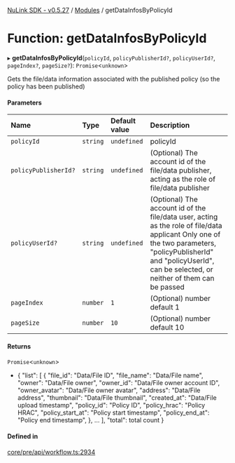 [NuLink SDK - v0.5.27](../README.md) / [Modules](../modules.md) / getDataInfosByPolicyId

# Function: getDataInfosByPolicyId

▸ **getDataInfosByPolicyId**(`policyId`, `policyPublisherId?`, `policyUserId?`, `pageIndex?`, `pageSize?`): `Promise`<`unknown`\>

Gets the file/data information associated with the published policy (so the policy has been published)

#### Parameters

| Name | Type | Default value | Description |
| :------ | :------ | :------ | :------ |
| `policyId` | `string` | `undefined` | policyId |
| `policyPublisherId?` | `string` | `undefined` | (Optional) The account id of the file/data publisher, acting as the role of file/data publisher |
| `policyUserId?` | `string` | `undefined` | (Optional) The account id of the file/data user, acting as the role of file/data applicant Only one of the two parameters, "policyPublisherId" and "policyUserId", can be selected, or neither of them can be passed |
| `pageIndex` | `number` | `1` | (Optional) number default 1 |
| `pageSize` | `number` | `10` | (Optional) number default 10 |

#### Returns

`Promise`<`unknown`\>

- {
               "list": [
                 {
                   "file_id": "Data/File ID",
                   "file_name": "Data/File name",
                   "owner": "Data/File owner",
                   "owner_id": "Data/File owner account ID",
                   "owner_avatar": "Data/File owner avatar",
                   "address": "Data/File address",
                   "thumbnail": "Data/File thumbnail",
                   "created_at": "Data/File upload timestamp",
                   "policy_id": "Policy ID",
                   "policy_hrac": "Policy HRAC",
                   "policy_start_at": "Policy start timestamp",
                   "policy_end_at": "Policy end timestamp",
                 },
                 ...
             ],
             "total": total count
           }

#### Defined in

[core/pre/api/workflow.ts:2934](https://github.com/NuLink-network/nulink-sdk/blob/caaf0a6/src/core/pre/api/workflow.ts#L2934)
